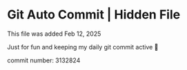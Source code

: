 # Git Auto Commit | Hidden File

This file was added Feb 12, 2025

Just for fun and keeping my daily git commit active 🤪

commit number: 3132824
